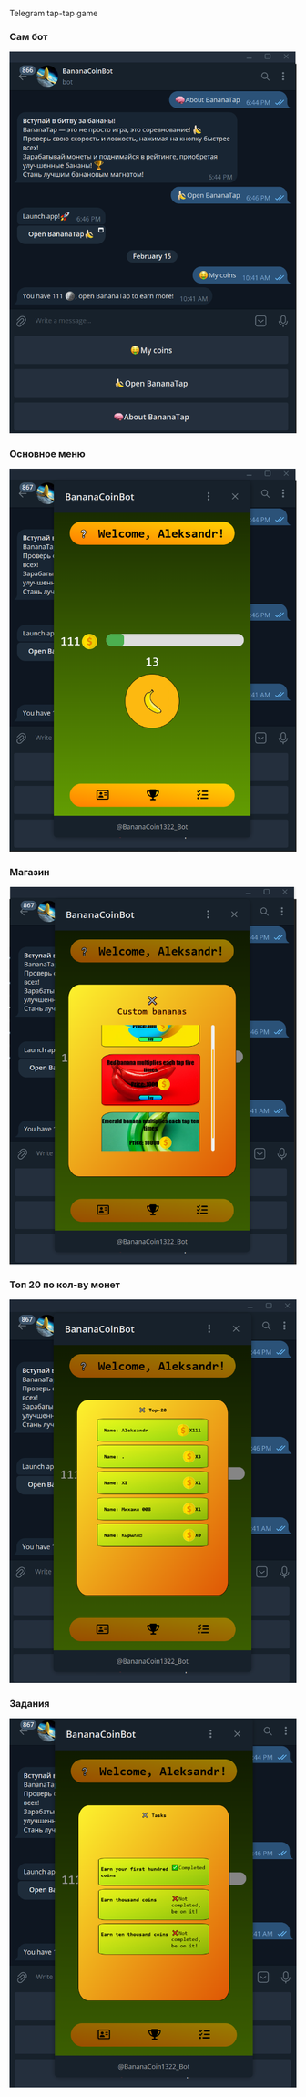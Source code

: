 Telegram tap-tap game 
<h3>Сам бот</h3>
<img src="https://github.com/Beefboy35/BananaTap/blob/main/screenshots/2025-02-15_10-41-31.png">  
<h3>Основное меню</h3>
<img src="https://github.com/Beefboy35/BananaTap/blob/main/screenshots/2025-02-15_10-42-04.png"> 
<h3>Магазин</h3>
<img src="https://github.com/Beefboy35/BananaTap/blob/main/screenshots/2025-02-15_10-42-28.png"> 
<h3>Топ 20 по кол-ву монет</h3>
<img src="https://github.com/Beefboy35/BananaTap/blob/main/screenshots/2025-02-15_10-42-54.png">
<h3>Задания</h3>
<img src="https://github.com/Beefboy35/BananaTap/blob/main/screenshots/2025-02-15_10-43-21.png">  
